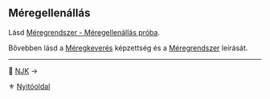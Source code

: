 ## Méregellenállás

Lásd [Méregrendszer - Méregellenállás próba](152_meregellenallas.md).

Bővebben lásd a [Méregkeverés](kepzettsegek.primer.altalanos/meregkeveres.md) képzettség és a [Méregrendszer](150_meregrendszer.md) leírását.

---

🔗 [NJK](019_10_njk.md) →

⚜️ [Nyitóoldal](start.md#1-karakteralkot%C3%A1s)
